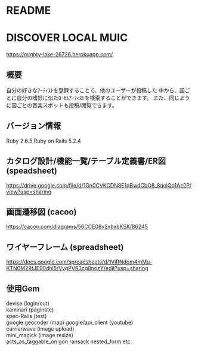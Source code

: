 # README

# DISCOVER LOCAL MUIC
https://mighty-lake-26726.herokuapp.com/

## 概要
自分の好きなｱｰﾃｨｽﾄを登録することで、他のユーザーが投稿した
中から、国ごとに自分の嗜好に似たﾛｰｶﾙｱｰﾃｨｽﾄを検索することができます。
また、同じように国ごとの音楽スポットも投稿/閲覧できます。

## バージョン情報
Ruby 2.6.5
Ruby on Rails 5.2.4

## カタログ設計/機能一覧/テーブル定義書/ER図　(speadsheet)
https://drive.google.com/file/d/1Gn0CVKCDN8E1qBwdCbO8_8qciQo1Az2P/view?usp=sharing

## 画面遷移図 (cacoo)
https://cacoo.com/diagrams/56CCE08v2xbxbKSK/86245

## ワイヤーフレーム (spreadsheet)
https://docs.google.com/spreadsheets/d/1ViRNdom4mMu-KTN0M29tJE90dhl5rVygPVR3cg8nozY/edit?usp=sharing

## 使用Gem
devise  (login/out)  
kaminari (paginate)  
spec-Rails (test)  
google geocoder (map)
google/api_client (youtube)  
carrierwave  (image upload)  
mini_magick  (image resize)  
acts_as_taggable_on
gon
ransack
nested_form
etc.

<!-- https://peaceful-atoll-36393.herokuapp.com/ -->
